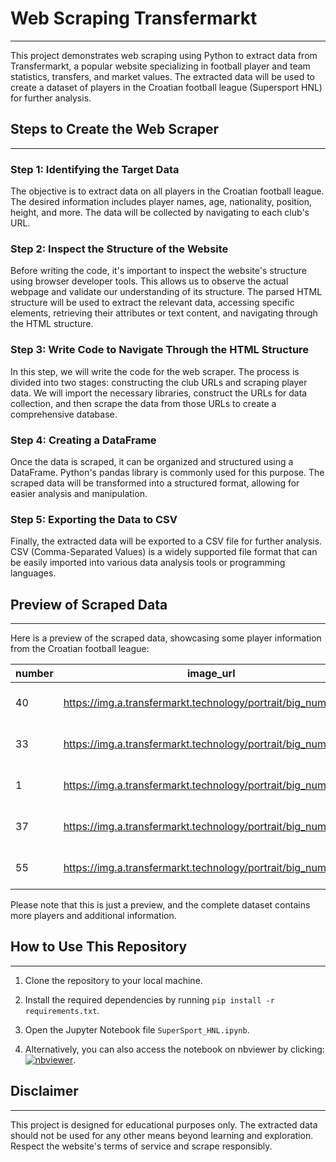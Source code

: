 # Web Scraping Transfermarkt
***

This project demonstrates web scraping using Python to extract data from Transfermarkt, a popular website specializing in football player and team statistics, transfers, and market values. The extracted data will be used to create a dataset of players in the Croatian football league (Supersport HNL) for further analysis.

## Steps to Create the Web Scraper
***

### Step 1: Identifying the Target Data
The objective is to extract data on all players in the Croatian football league. The desired information includes player names, age, nationality, position, height, and more. The data will be collected by navigating to each club's URL.

### Step 2: Inspect the Structure of the Website
Before writing the code, it's important to inspect the website's structure using browser developer tools. This allows us to observe the actual webpage and validate our understanding of its structure. The parsed HTML structure will be used to extract the relevant data, accessing specific elements, retrieving their attributes or text content, and navigating through the HTML structure.

### Step 3: Write Code to Navigate Through the HTML Structure
In this step, we will write the code for the web scraper. The process is divided into two stages: constructing the club URLs and scraping player data. We will import the necessary libraries, construct the URLs for data collection, and then scrape the data from those URLs to create a comprehensive database.

### Step 4: Creating a DataFrame
Once the data is scraped, it can be organized and structured using a DataFrame. Python's pandas library is commonly used for this purpose. The scraped data will be transformed into a structured format, allowing for easier analysis and manipulation.

### Step 5: Exporting the Data to CSV
Finally, the extracted data will be exported to a CSV file for further analysis. CSV (Comma-Separated Values) is a widely supported file format that can be easily imported into various data analysis tools or programming languages.

## Preview of Scraped Data
***

Here is a preview of the scraped data, showcasing some player information from the Croatian football league:

| number | image_url | name | position | dob | nationality | height | foot | joined | joined_from | contract | value | club_name |
| ------ | ---------- | ---- | -------- | ------------- | ----------- | ------ | ---- | ------ | ----------- | -------- | ----- | --------- |
| 40     | https://img.a.transfermarkt.technology/portrait/big_number.jpg | Dominik Livakovic | Goalkeeper | Jan 9, 1995 | Croatia | 1.88 | Right | Aug 31, 2015 | NK Zagreb | Jun 15, 2024 | 14.00m | GNK Dinamo Zagreb |
| 33     | https://img.a.transfermarkt.technology/portrait/big_number.jpg | Ivan Nevistic | Goalkeeper | Jul 31, 1998 | Croatia | 1.95 | Right | Jan 28, 2021 | NK Lokomotiva Zagreb | Jun 15, 2025 | 1.50m | GNK Dinamo Zagreb |
| 1      | https://img.a.transfermarkt.technology/portrait/big_number.jpg | Danijel Zagorac | Goalkeeper | Feb 7, 1987 | Croatia | 1.86 | Right | Jul 11, 2016 | RNK Split | Jun 30, 2026 | 200k | GNK Dinamo Zagreb |
| 37     | https://img.a.transfermarkt.technology/portrait/big_number.jpg | Josip Sutalo | Centre-Back | Feb 28, 2000 | Croatia | 1.90 | Right | Jan 7, 2020 | GNK Dinamo Zagreb II | Jun 15, 2028 | 18.00m | GNK Dinamo Zagreb |
| 55     | https://img.a.transfermarkt.technology/portrait/big_number.jpg | Dino Peric | Centre-Back | Jul 12, 1994 | Croatia | 1.97 | Left | Jul 7, 2017 | NK Lokomotiva Zagreb | Jun 15, 2026 | 5.00m | GNK Dinamo Zagreb |

Please note that this is just a preview, and the complete dataset contains more players and additional information.

## How to Use This Repository
***

1. Clone the repository to your local machine.

2. Install the required dependencies by running `pip install -r requirements.txt`.

3. Open the Jupyter Notebook file `SuperSport_HNL.ipynb`.

4. Alternatively, you can also access the notebook on nbviewer by clicking: [![nbviewer](https://raw.githubusercontent.com/jupyter/design/master/logos/Badges/nbviewer_badge.svg)](https://nbviewer.org/github/AnteDujic/TransfermarktScrap/blob/main/SuperSport_HNL.ipynb).

## Disclaimer
***
This project is designed for educational purposes only. The extracted data should not be used for any other means beyond learning and exploration. Respect the website's terms of service and scrape responsibly.
